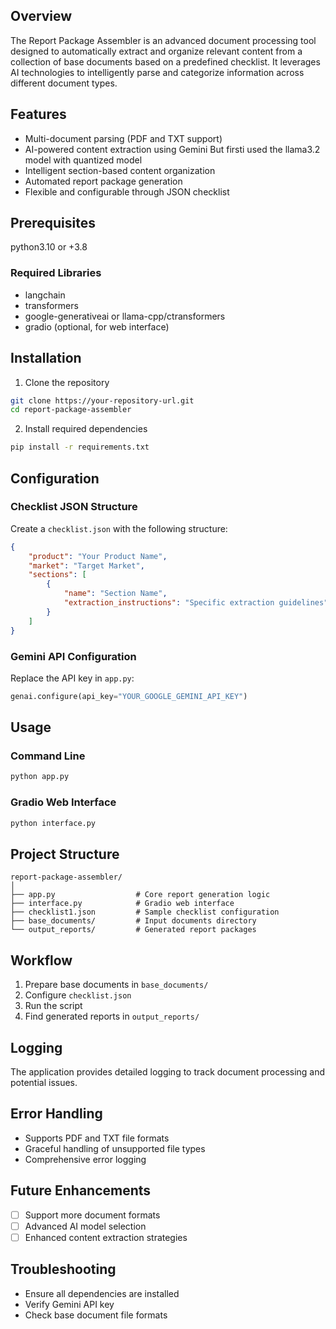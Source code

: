 

## Overview

The Report Package Assembler is an advanced document processing tool designed to automatically extract and organize relevant content from a collection of base documents based on a predefined checklist. It leverages AI technologies to intelligently parse and categorize information across different document types.

## Features

-  Multi-document parsing (PDF and TXT support)
-  AI-powered content extraction using Gemini But firsti used the llama3.2 model with quantized model
-  Intelligent section-based content organization
-  Automated report package generation
-  Flexible and configurable through JSON checklist

## Prerequisites

python3.10 or +3.8
 
### Required Libraries
- langchain
- transformers
- google-generativeai or  llama-cpp/ctransformers
- gradio (optional, for web interface)

## Installation

1. Clone the repository
```bash
git clone https://your-repository-url.git
cd report-package-assembler
```

2. Install required dependencies
```bash
pip install -r requirements.txt
```

## Configuration

### Checklist JSON Structure
Create a `checklist.json` with the following structure:

```json
{
    "product": "Your Product Name",
    "market": "Target Market",
    "sections": [
        {
            "name": "Section Name",
            "extraction_instructions": "Specific extraction guidelines"
        }
    ]
}
```

### Gemini API Configuration
Replace the API key in `app.py`:
```python
genai.configure(api_key="YOUR_GOOGLE_GEMINI_API_KEY")
```

## Usage

### Command Line
```bash
python app.py
```

### Gradio Web Interface
```bash
python interface.py
```

## Project Structure
```
report-package-assembler/
│
├── app.py                  # Core report generation logic
├── interface.py            # Gradio web interface
├── checklist1.json         # Sample checklist configuration
├── base_documents/         # Input documents directory
└── output_reports/         # Generated report packages
```

## Workflow
1. Prepare base documents in `base_documents/`
2. Configure `checklist.json`
3. Run the script
4. Find generated reports in `output_reports/`

## Logging
The application provides detailed logging to track document processing and potential issues.

## Error Handling
- Supports PDF and TXT file formats
- Graceful handling of unsupported file types
- Comprehensive error logging

## Future Enhancements
- [ ] Support more document formats
- [ ] Advanced AI model selection
- [ ] Enhanced content extraction strategies

## Troubleshooting
- Ensure all dependencies are installed
- Verify Gemini API key
- Check base document file formats



```

